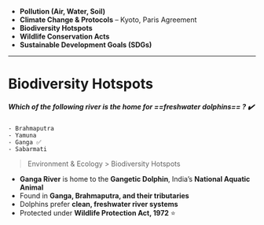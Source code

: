 
- **Pollution (Air, Water, Soil)**
- **Climate Change & Protocols** – Kyoto, Paris Agreement
- **Biodiversity Hotspots**
- **Wildlife Conservation Acts**
- **Sustainable Development Goals (SDGs)**

---
# Biodiversity Hotspots

##### **Which of the following river is the home for ==freshwater dolphins== ?** ✔️
```
- Brahmaputra  
- Yamuna  
- Ganga ✅  
- Sabarmati  
```
> Environment & Ecology > Biodiversity Hotspots

- **Ganga River** is home to the **Gangetic Dolphin**, India’s **National Aquatic Animal**
- Found in **Ganga, Brahmaputra, and their tributaries**
- Dolphins prefer **clean, freshwater river systems** 
- Protected under **Wildlife Protection Act, 1972** ⭐
